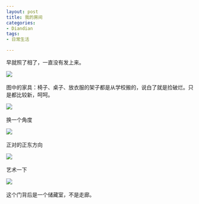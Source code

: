 ```yaml
---
layout: post
title: 我的房间
categories:
- Diandian
tags:
- 日常生活

---
```

<p>早就照了相了，一直没有发上来。</p>
<p><img src="http://m3.img.srcdd.com/farm5/d/2012/0627/10/5150909D9CEC81EA69E0B135CB4BC208_B500_900_500_281.JPEG" />‍</p>
<p>图中的家具：椅子、桌子、放衣服的架子都是从学校搬的，说白了就是捡破烂。只是都比较新，呵呵。</p>
<p><img src="http://m2.img.srcdd.com/farm5/d/2012/0627/10/FB686879441CCEAEE2620DF945F8F6FD_B500_900_500_281.JPEG" />‍</p>
<p>换一个角度</p>
<p><img src="http://m3.img.srcdd.com/farm4/d/2012/0627/10/4F03C8146CA1985ABCD83E8D95E9C171_B500_900_500_281.JPEG" />‍</p>
<p>正对的正东方向</p>
<p><img src="http://m3.img.srcdd.com/farm4/d/2012/0627/10/C917366BC4F5AB11B8E664E6622199CA_B500_900_500_281.JPEG" />‍</p>
<p>艺术一下</p>
<p><img src="http://m2.img.srcdd.com/farm5/d/2012/0627/10/80C9D45B774AC0510FE05AB967CD1291_B500_900_500_281.JPEG" />‍</p>
<p>这个门背后是一个储藏室，不是走廊。<br /></p>
<p>&nbsp;</p>
<p>&nbsp;</p>
<p>&nbsp;</p>
<p>&nbsp;</p>
<p></p>